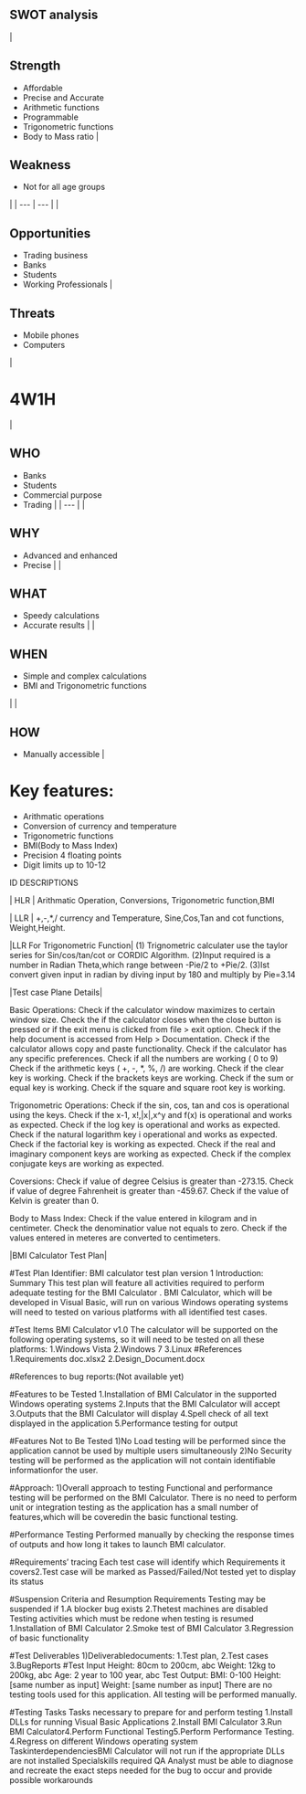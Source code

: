 ## SWOT analysis

|


## Strength

- Affordable
- Precise and Accurate
- Arithmetic functions 
- Programmable
- Trigonometric functions
- Body to Mass ratio 
 |
## Weakness


- Not for all age groups


 |
| --- | --- |
|
## Opportunities


- Trading business
- Banks
- Students
- Working Professionals
 |
## Threats


- Mobile phones
- Computers

 |

# 4W1H

|
## **WHO**


- Banks
- Students
- Commercial purpose
- Trading
 |
| --- |
|
## **WHY**


- Advanced and enhanced
- Precise
 |
|
## **WHAT**


- Speedy calculations
- Accurate results
 |
|
## **WHEN**


- Simple and complex calculations
- BMI and Trigonometric functions

 |
|
## **HOW**


- Manually accessible
 |

# Key features:

- Arithmatic operations
- Conversion of currency and temperature
- Trigonometric functions
- BMI(Body to Mass Index)
- Precision 4 floating points
- Digit limits up to 10-12


ID DESCRIPTIONS

| HLR | Arithmatic Operation, 
        Conversions, 
        Trigonometric function,BMI
 

| LLR | +,-,*,/
        currency and Temperature,
        Sine,Cos,Tan and cot  functions,
        Weight,Height.
        
 |LLR For Trigonometric Function| 
                             (1) Trignometric calculater use the taylor series for Sin/cos/tan/cot or CORDIC Algorithm.
                             (2)Input required is a number in Radian Theta,which range between -Pie/2 to +Pie/2.
                             (3)Ist convert given input in radian by diving input by 180 and multiply by Pie=3.14
                             
                             
  |Test case Plane Details|     
  
  Basic Operations:
Check if the calculator window maximizes to certain window size.
Check the if the calculator closes when the close button is pressed or if the exit menu is clicked from file > exit option.
Check if the help document is accessed from Help > Documentation.
Check if the calculator allows copy and paste functionality.
Check if the calculator has any specific preferences.
Check if all the numbers are working ( 0 to 9)
Check if the arithmetic keys ( +, -, *, %, /) are working.
Check if the clear key is working.
Check if the brackets keys are working.
Check if the sum or equal key is working.
Check if the square and square root key is working.

Trigonometric Operations:
Check if the sin, cos, tan and cos is operational using the keys.
Check if the x-1, x!,|x|,x^y and f(x) is operational and works as expected.
Check if the log key is operational and works as expected.
Check if the natural logarithm key i operational and works as expected.
Check if the factorial key is working as expected.
Check if the real and imaginary component keys are working as expected.
Check if the complex conjugate keys are working as expected.

Coversions:
Check if value of degree Celsius is greater than -273.15.
Check if value of degree Fahrenheit is greater than -459.67.
Check if the value of Kelvin is greater than 0.

Body to Mass Index:
Check if the value entered in kilogram and in centimeter.
Check the denominatior value not equals to zero.
Check if the values entered in meteres are converted to centimeters.


|BMI Calculator Test Plan|

#Test Plan Identifier:
BMI calculator test plan version 1 Introduction:
Summary This test plan will feature all activities required to perform adequate testing for the BMI Calculator . BMI Calculator, which will be developed in Visual Basic, will run on various Windows operating systems will need to tested on various platforms with all identified test cases.

#Test Items BMI Calculator v1.0 The calculator will be supported on the following operating systems, so it will need to be tested on all these platforms: 1.Windows Vista 2.Windows 7 3.Linux #References 1.Requirements doc.xlsx2 2.Design_Document.docx

#References to bug reports:(Not available yet)

#Features to be Tested 1.Installation of BMI Calculator in the supported Windows operating systems 2.Inputs that the BMI Calculator will accept 3.Outputs that the BMI Calculator will display 4.Spell check of all text displayed in the application 5.Performance testing for output

#Features Not to Be Tested 1)No Load testing will be performed since the application cannot be used by multiple users simultaneously 2)No Security testing will be performed as the application will not contain identifiable informationfor the user.

#Approach: 1)Overall approach to testing Functional and performance testing will be performed on the BMI Calculator. There is no need to perform unit or integration testing as the application has a small number of features,which will be coveredin the basic functional testing.

#Performance Testing Performed manually by checking the response times of outputs and how long it takes to launch BMI calculator.

#Requirements’ tracing Each test case will identify which Requirements it covers2.Test case will be marked as Passed/Failed/Not tested yet to display its status

#Suspension Criteria and Resumption Requirements Testing may be suspended if 1.A blocker bug exists 2.Thetest machines are disabled Testing activities which must be redone when testing is resumed 1.Installation of BMI Calculator 2.Smoke test of BMI Calculator 3.Regression of basic functionality

#Test Deliverables 1)Deliverabledocuments: 1.Test plan, 2.Test cases 3.BugReports #Test Input Height: 80cm to 200cm, abc Weight: 12kg to 200kg, abc Age: 2 year to 100 year, abc Test Output: BMI: 0-100 Height: [same number as input] Weight: [same number as input] There are no testing tools used for this application. All testing will be performed manually.

#Testing Tasks Tasks necessary to prepare for and perform testing 1.Install DLLs for running Visual Basic Applications 2.Install BMI Calculator 3.Run BMI Calculator4.Perform Functional Testing5.Perform Performance Testing. 4.Regress on different Windows operating system TaskinterdependenciesBMI Calculator will not run if the appropriate DLLs are not installed Specialskills required QA Analyst must be able to diagnose and recreate the exact steps needed for the bug to occur and provide possible workarounds

                             
                             
                             
                             
                             
   

                             
                             
                              
        



